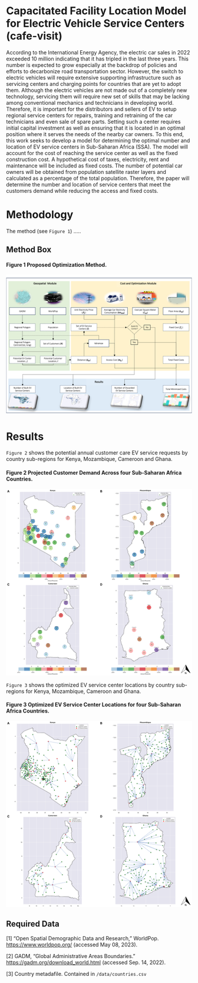 # Capacitated Facility Location Model for Electric Vehicle Service Centers (cafe-visit)
According to the International Energy Agency, the electric car sales in 2022 exceeded 10 million indicating that it has tripled in the last three years. This number is expected to grow especially at the backdrop of policies and efforts to decarbonize road transportation sector. However, the switch to electric vehicles will require extensive supporting infrastructure such as servicing centers and charging points for countries that are yet to adopt them. Although the electric vehicles are not made out of a completely new technology, servicing them will require new set of skills that may be lacking among conventional mechanics and technicians in developing world. Therefore, it is important for the distributors and sellers of EV to setup regional service centers for repairs, training and retraining of the car technicians and even sale of spare parts. Setting such a center requires initial capital investment as well as ensuring that it is located in an optimal position where it serves the needs of the nearby car owners. To this end, this work seeks to develop a model for determining the optimal number and location of EV service centers in Sub-Saharan Africa (SSA). The model will account for the cost of reaching the service center as well as the fixed construction cost. A hypothetical cost of taxes, electricity, rent and maintenance will be included as fixed costs. The number of potential car owners will be obtained from population satellite raster layers and calculated as a percentage of the total population. Therefore, the paper will determine the number and location of service centers that meet the customers demand while reducing the access and fixed costs. 

Methodology
==============
The method (see `Figure 1`) ..... 

## Method Box

#### Figure 1 Proposed Optimization Method.
<p align="center">
  <img src="/docs/method.png" />
</p>

Results
==============
`Figure 2` shows the potential annual customer care EV service requests by country sub-regions for Kenya, Mozambique, Cameroon and Ghana.

#### Figure 2 Projected Customer Demand Across four Sub-Saharan Africa Countries.
<p align="center">
  <img src="/docs/Combined_demand_maps.png" />
</p>

`Figure 3` shows the optimized EV service center locations by country sub-regions for Kenya, Mozambique, Cameroon and Ghana.

#### Figure 3 Optimized EV Service Center Locations for four Sub-Saharan Africa Countries.
<p align="center">
  <img src="/docs/Combined_optimized_maps.png" />
</p>

## Required Data
[1]	“Open Spatial Demographic Data and Research,” WorldPop. https://www.worldpop.org/ (accessed May 08, 2023).

[2]	GADM, “Global Administrative Areas Boundaries.” https://gadm.org/download_world.html (accessed Sep. 14, 2022).

[3] Country metadafile. Contained in `/data/countries.csv`
